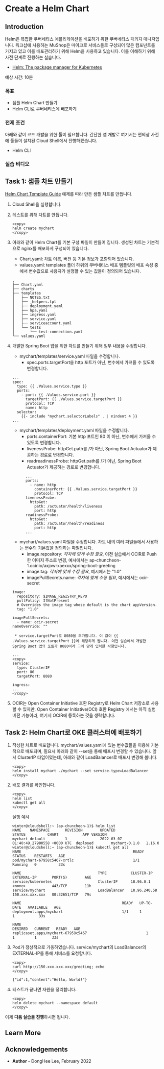 # Create a Helm Chart

## Introduction

Helm은 복잡한 쿠버네티스 애플리케이션을 배포하기 위한 쿠버네티스 패키지 매니저입니다. 워크샵에 사용하는 MuShop은 마이크로 서비스들로 구성되어 많은 컴포넌트를 가지고 있고 이를 배포관리하기 위해 Helm을 사용하고 있습니다. 이를 이해하기 위해 사전 단계로 진행하는 실습니다.

- [Helm: The package manager for Kubernetes](https://helm.sh/)

예상 시간: 10분

### 목표

* 샘플 Helm Chart 만들기
* Helm CLI로 쿠버네티스에 배포하기

### 전제 조건

아래와 같이 코드 개발을 위한 툴이 필요합니다. 간단한 앱 개발로 여기서는 편의상 사전에 툴들이 설치된 Cloud Shell에서 진행하겠습니다.

* Helm CLI

### 실습 비디오

[](youtube:TUygTkGt_uc)


## Task 1: 샘플 차트 만들기

[Helm Chart Template Guide](https://helm.sh/docs/chart_template_guide/getting_started/) 예제를 따라 만든 샘플 차트를 만듭니다.

1. Cloud Shell을 실행합니다.

2. 테스트를 위해 차트를 만듭니다.

    ````
    <copy>
    helm create mychart
    </copy>    
    ````

3. 아래와 같이 Helm Chart를 기본 구성 파일이 만들어 집니다. 생성된 차트는 기본적으로 nginx를 배포하게 구성되어 있습니다.

    - Chart.yaml: 차트 이름, 버전 등 기본 정보가 포함되어 있습니다.
    - values.yaml: templates 폴더 하위의 쿠버네티스 배포 템플릿의 배포 속성 중에서 변수값으로 사용자가 설정할 수 있는 값들이 정의되어 있습니다.
    ````
    .
    ├── Chart.yaml
    ├── charts
    ├── templates
    │   ├── NOTES.txt
    │   ├── _helpers.tpl
    │   ├── deployment.yaml
    │   ├── hpa.yaml
    │   ├── ingress.yaml
    │   ├── service.yaml
    │   ├── serviceaccount.yaml
    │   └── tests
    │       └── test-connection.yaml
    └── values.yaml
    ````

4. 개발한 Spring Boot 앱을 위한 차트를 만들기 위해 일부 내용을 수정합니다.

    - mychart/templates/service.yaml 파일을 수정합니다.
        * spec.ports.targetPort을 http 포트가 아닌, 변수에서 가져올 수 있도록 변경합니다.
    ````
    ...
    spec:
      type: {{ .Values.service.type }}
      ports:
        - port: {{ .Values.service.port }}
          targetPort: {{ .Values.service.targetPort }}
          protocol: TCP
          name: http
      selector:
        {{- include "mychart.selectorLabels" . | nindent 4 }}
    ...
    ````

    - mychart/templates/deployment.yaml 파일을 수정합니다.
        * ports.containerPort: 기본 http 포트인 80 이 아닌, 변수에서 가져올 수 있도록 변경합니다.
        * livenessProbe: httpGet.path를 /가 아닌, Spring Boot Actuator가 제공하는 경로로 변경합니다.
        * readreadinessProbe: httpGet.path를 /가 아닌, Spring Boot Actuator가 제공하는 경로로 변경합니다.
    ````
          ...
          ports:
            - name: http
              containerPort: {{ .Values.service.targetPort }}
              protocol: TCP
          livenessProbe:
            httpGet:
              path: /actuator/health/liveness
              port: http
          readinessProbe:
            httpGet:
              path: /actuator/health/readiness
              port: http
          ...    
    ````

    - mychart/values.yaml 파일을 수정합니다. 차트 내의 여러 파일들에서 사용하는 변수의 기본값을 정의하는 파일입니다.
        * image.repository: *각자에 맞게 수정 필요*, 이전 실습에서 OCIR로 Push한 이미지 주소로 변경, 예시에서는 ap-chuncheon-1.ocir.io/axjowrxaexxx/spring-boot-greeting
        * image.tag: *각자에 맞게 수정 필요*, 예시에서는 "1.0"
        * imagePullSecrets.name: *각자에 맞게 수정 필요*, 예시에서는 ocir-secret
    ````
    image:
      repository: $IMAGE_REGISTRY_REPO
      pullPolicy: IfNotPresent
      # Overrides the image tag whose default is the chart appVersion.
      tag: "1.0"

    imagePullSecrets:
      - name: ocir-secret
    nameOverride: ""      
    ````
        * service.targetPort로 8080을 추가합니다. 이 값이 {{ .Values.service.targetPort }}에 해당하게 됩니다. 이전 실습에서 개발한 Spring Boot 앱의 포트가 8080이라 그에 맞게 입력한 사항입니다.
    ````
    ...
    <copy>    
    service:
      type: ClusterIP
      port: 80
      targetPort: 8080
    
    ingress:
    ...
    </copy>      
    ````

5. OCIR는 Open Container Initiative 호환 Registry로 Helm Chart 저장소로 사용할 수 있지만, Open Container Initiative(OCI) 호환 Registry 에서는 아직 실험 버전 기능이라, 여기서 OCIR에 등록하는 것을 생략합니다.


## Task 2: Helm Chart로 OKE 클러스터에 배포하기

1. 작성한 차트로 배포합니다. mychart/values.yaml에 있는 변수값들을 이용해 기본적으로 배포되며, 필요시 아래와 같이 --set을 통해 배포시 변경할 수 있습니다. 앞서 ClusterIP 타입이였는데, 아래와 같이 LoadBalancer로 배포시 변경해 봅니다.

    ````
    <copy>
    helm install mychart ./mychart --set service.type=LoadBalancer
    </copy>
    ````

2. 배포 결과를 확인합니다.

    ````
    <copy>
    helm list
    kubectl get all
    </copy>
    ````

    실행 예시
    ````
    winter@cloudshell:~ (ap-chuncheon-1)$ helm list
    NAME    NAMESPACE       REVISION        UPDATED                                 STATUS          CHART           APP VERSION
    mychart default         1               2022-03-07 01:40:49.27980558 +0000 UTC  deployed        mychart-0.1.0   1.16.0     
    winter@cloudshell:~ (ap-chuncheon-1)$ kubectl get all
    NAME                                                   READY   STATUS    RESTARTS   AGE
    pod/mychart-67958c5467-xrtlc                           1/1     Running   0          33s
    
    NAME                                   TYPE           CLUSTER-IP     EXTERNAL-IP       PORT(S)        AGE
    service/kubernetes                     ClusterIP      10.96.0.1      <none>            443/TCP        11h
    service/mychart                        LoadBalancer   10.96.240.58   150.xxx.xxx.xxx   80:32651/TCP   79s
    
    NAME                                              READY   UP-TO-DATE   AVAILABLE   AGE
    deployment.apps/mychart                           1/1     1            1           33s
    
    NAME                                                         DESIRED   CURRENT   READY   AGE
    replicaset.apps/mychart-67958c5467                           1         1         1       33s
    ````
3. Pod가 정상적으로 기동하였습니다. service/mychart의 LoadBalancer의 EXTERNAL-IP를 통해 서비스를 요청합니다.

    ````
    <copy>
    curl http://150.xxx.xxx.xxx/greeting; echo
    </copy>
    ````

    ````
    {"id":1,"content":"Hello, World!"}
    ````

4. 테스트가 끝나면 자원을 정리합니다.

    ````
    <copy>
    helm delete mychart --namespace default
    </copy>
    ````

이제 **다음 실습을 진행**하시면 됩니다.

## Learn More

## Acknowledgements

* **Author** - DongHee Lee, February 2022
